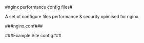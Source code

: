 #nginx performance config files#

A set of configure files performance & security opimised for nginx.


###nginx.conf###





###Example Site config###


